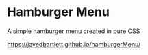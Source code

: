 # Hamburger Menu
A simple hamburger menu created in pure CSS

https://javedbartlett.github.io/hamburgerMenu/
